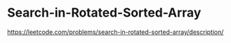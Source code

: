 # Search-in-Rotated-Sorted-Array
https://leetcode.com/problems/search-in-rotated-sorted-array/description/
